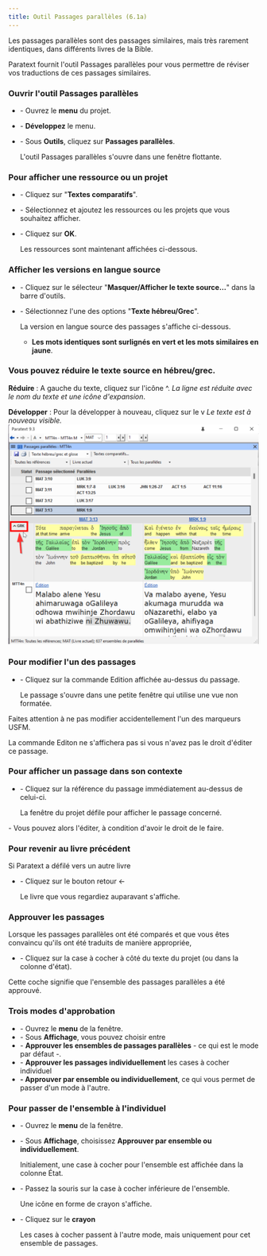 ```yaml
---
title: Outil Passages parallèles (6.1a) 
---
```


Les passages parallèles sont des passages similaires, mais très rarement identiques, dans différents livres de la Bible.

Paratext fournit l'outil Passages parallèles pour vous permettre de réviser vos traductions de ces passages similaires.

### Ouvrir l'outil Passages parallèles

-   \- Ouvrez le **menu** du projet.
-   \- **Développez** le menu.
-   \- Sous **Outils**, cliquez sur **Passages parallèles**.

    L'outil Passages parallèles s'ouvre dans une fenêtre flottante.

### Pour afficher une ressource ou un projet

-   \- Cliquez sur "**Textes comparatifs**".
-   \- Sélectionnez et ajoutez les ressources ou les projets que vous souhaitez afficher.
-   \- Cliquez sur **OK**.

    Les ressources sont maintenant affichées ci-dessous.

### Afficher les versions en langue source

-   \- Cliquez sur le sélecteur "**Masquer/Afficher le texte source…**" dans la barre d'outils.
-   \- Sélectionnez l'une des options "**Texte hébreu/Grec**".

    La version en langue source des passages s'affiche ci-dessous.

    -  **Les mots identiques sont surlignés en vert et les mots similaires en jaune**.

### Vous pouvez réduire le texte source en hébreu/grec.
**Réduire** : A gauche du texte, cliquez sur l'icône ^.
*La ligne est réduite avec le nom du texte et une icône d'expansion*.
  
**Développer** : Pour la développer à nouveau, cliquez sur le v 
*Le texte est à nouveau visible.* 
![](../media/parallel-passage-greek-collapse.png)

### Pour modifier l'un des passages

-   \- Cliquez sur la commande Edition affichée au-dessus du passage.

    Le passage s'ouvre dans une petite fenêtre qui utilise une vue non formatée.

Faites attention à ne pas modifier accidentellement l'un des marqueurs USFM.

La commande Editon ne s'affichera pas si vous n'avez pas le droit d'éditer ce passage.

### Pour afficher un passage dans son contexte

-   \- Cliquez sur la référence du passage immédiatement au-dessus de celui-ci.

    La fenêtre du projet défile pour afficher le passage concerné.

\- Vous pouvez alors l'éditer, à condition d'avoir le droit de le faire.

### Pour revenir au livre précédent

Si Paratext a défilé vers un autre livre

-   \- Cliquez sur le bouton retour ←

    Le livre que vous regardiez auparavant s'affiche.

### Approuver les passages

Lorsque les passages parallèles ont été comparés et que vous êtes convaincu qu'ils ont été traduits de manière appropriée,

-   \- Cliquez sur la case à cocher à côté du texte du projet (ou dans la colonne d'état).

Cette coche signifie que l'ensemble des passages parallèles a été approuvé.

### Trois modes d'approbation

-   \- Ouvrez le **menu** de la fenêtre.
-   \- Sous **Affichage**, vous pouvez choisir entre
-   \- **Approuver les ensembles de passages parallèles** - ce qui est le mode par défaut -.
-   \- **Approuver les passages individuellement** les cases à cocher individuel
-   **- Approuver par ensemble ou individuellement**, ce qui vous permet de passer d'un mode à l'autre.

### Pour passer de l'ensemble à l'individuel

-   \- Ouvrez le **menu** de la fenêtre.
-   \- Sous **Affichage**, choisissez **Approuver par ensemble ou individuellement**.

    Initialement, une case à cocher pour l'ensemble est affichée dans la colonne État.

-   \- Passez la souris sur la case à cocher inférieure de l'ensemble.

    Une icône en forme de crayon s'affiche.

-   \- Cliquez sur le **crayon**

    Les cases à cocher passent à l'autre mode, mais uniquement pour cet ensemble de passages.
